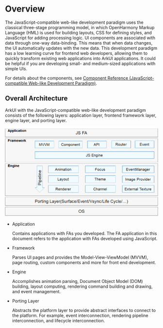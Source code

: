 # Overview

The JavaScript-compatible web-like development paradigm uses the classical three-stage programming model, in which OpenHarmony Markup Language (HML) is used for building layouts, CSS for defining styles, and JavaScript for adding processing logic. UI components are associated with data through one-way data-binding. This means that when data changes, the UI automatically updates with the new data. This development paradigm has a low learning curve for frontend web developers, allowing them to quickly transform existing web applications into ArkUI applications. It could be helpful if you are developing small- and medium-sized applications with simple UIs.

For details about the components, see [Component Reference (JavaScript-compatible Web-like Development Paradigm)](../reference/apis-arkui/arkui-js/js-components-common-attributes.md). 


## Overall Architecture

ArkUI with the JavaScript-compatible web-like development paradigm consists of the following layers: application layer, frontend framework layer, engine layer, and porting layer.



![en-us_image_0000001223127696](figures/en-us_image_0000001223127696.png)

- Application

  Contains applications with FAs you developed. The FA application in this document refers to the application with FAs developed using JavaScript. 

- Framework

  Parses UI pages and provides the Model-View-ViewModel (MVVM), page routing, custom components and more for front end development.

- Engine

  Accomplishes animation parsing, Document Object Model (DOM) building, layout computing, rendering command building and drawing, and event management.

- Porting Layer

  Abstracts the platform layer to provide abstract interfaces to connect to the platform. For example, event interconnection, rendering pipeline interconnection, and lifecycle interconnection.
